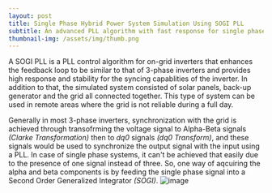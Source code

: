 ```yaml
---
layout: post
title: Single Phase Hybrid Power System Simulation Using SOGI PLL
subtitle: An advanced PLL algorithm with fast response for single phase systems
thumbnail-img: /assets/img/thumb.png
---
```

A SOGI PLL is a PLL control algorithm for on-grid inverters that enhances the feedback loop to be similar to that of 3-phase inverters and provides high response and stability for the syncing capablities of the inverter. In addition to that, the simulated system consisted of solar panels, back-up generator and the grid all connected together. This type of system can be used in remote areas where the grid is not reliable during a full day.

Generally in most 3-phase inverters, synchronization with the grid is achieved through transofrming the voltage signal to Alpha-Beta signals *(Clarke Transformation)* then to *dq0* signals *(dq0 Transform)*, and these signals would be used to synchronize the output signal with the input using a PLL. In case of single phase systems, it can't be achieved that easily due to the presence of one signal instead of three. So, one way of aqcuiring the alpha and beta components is by feeding the single phase signal into a Second Order Generalized Integrator *(SOGI)*.
![image](https://user-images.githubusercontent.com/52468587/201797091-38e99dcd-3c2e-4f3c-b8c5-20b2bae5b79c.png)

